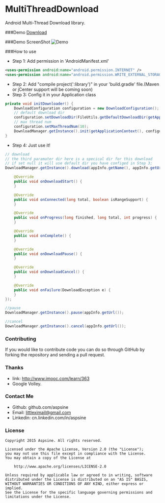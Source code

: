 # MultiThreadDownload
Android Multi-Thread Download library.

###Demo
[Download](https://raw.githubusercontent.com/Aspsine/MultiThreadDownload/master/art/demo.apk)

###Demo ScreenShot
![Demo](https://github.com/Aspsine/MultiThreadDownload/raw/master/art/pic1.png)

###How to use
- Step 1: Add permission in 'AndroidManifest.xml'
```Xml
<uses-permission android:name="android.permission.INTERNET" />
<uses-permission android:name="android.permission.WRITE_EXTERNAL_STORAGE" />
```

- Step 2: Add "compile project(':library')" in your 'build.gradle' file.(Maven or jCenter support will be coming soon)
- Step 3: Config it in your Application class
```Java
private void initDownloader() {
    DownloadConfiguration configuration = new DownloadConfiguration();
    // default download dir
    configuration.setDownloadDir(FileUtils.getDefaultDownloadDir(getApplicationContext()));
    // max thread num
    configuration.setMaxThreadNum(10);
    DownloadManager.getInstance().init(getApplicationContext(), configuration);
}
```
- Step 4: Just use it!
```Java
// download
// the third paramater dir here is a specical dir for this download
// if set null it will use default dir you have configed in Step 3;
DownloadManager.getInstance().download(appInfo.getName(), appInfo.getUrl(), dir, new CallBack() {

    @Override
    public void onDownloadStart() {
    }

    @Override
    public void onConnected(long total, boolean isRangeSupport) {
    }

    @Override
    public void onProgress(long finished, long total, int progress) {
    }

    @Override
    public void onComplete() {
    }

    @Override
    public void onDownloadPause() {
    }

    @Override
    public void onDownloadCancel() {
    }

    @Override
    public void onFailure(DownloadException e) {
    }
});

//pause
DownloadManager.getInstance().pause(appInfo.getUrl());

//cancel
DownloadManager.getInstance().cancel(appInfo.getUrl());

```

### Contributing
If you would like to contribute code you can do so through GitHub by forking the repository and sending a pull request. 

### Thanks
- link: http://www.imooc.com/learn/363
- Google Volley.

### Contact Me
- Github:   github.com/aspsine
- Email:    littleximail@gmail.com
- Linkedin: cn.linkedin.com/in/aspsine

### License

    Copyright 2015 Aspsine. All rights reserved.

    Licensed under the Apache License, Version 2.0 (the "License");
    you may not use this file except in compliance with the License.
    You may obtain a copy of the License at

        http://www.apache.org/licenses/LICENSE-2.0

    Unless required by applicable law or agreed to in writing, software
    distributed under the License is distributed on an "AS IS" BASIS,
    WITHOUT WARRANTIES OR CONDITIONS OF ANY KIND, either express or implied.
    See the License for the specific language governing permissions and
    limitations under the License.
